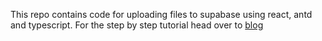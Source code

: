 This repo contains code for uploading files to supabase using react, antd and typescript.
For the step by step tutorial head over to [blog](https://ahsanjs.hashnode.dev/upload-files-to-supabase-using-react-antd-and-typescript)
